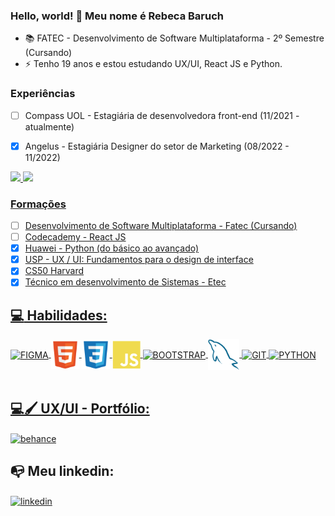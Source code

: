 ### Hello, world! 👋 Meu nome é Rebeca Baruch

- :books: FATEC - Desenvolvimento de Software Multiplataforma - 2º Semestre (Cursando)
- ⚡ Tenho 19 anos e estou estudando UX/UI, React JS e Python.<br>


### Experiências
- [ ] Compass UOL - Estagiária de desenvolvedora front-end (11/2021 - atualmente)
- [x] Angelus - Estagiária Designer do setor de Marketing (08/2022 - 11/2022)


<div align="left">
  <a href="https://github.com/RebecaBaruch">
  <img height="170em" src="https://github-readme-stats.vercel.app/api?username=RebecaBaruch&show_icons=true&theme=shades-of-purple&include_all_commits=true&count_private=true"/>
  <img height="170em" src="https://github-readme-stats.vercel.app/api/top-langs/?username=RebecaBaruch&layout=compact&langs_count=7&theme=shades-of-purple"/>
</div>
  
### Formações
- [ ] Desenvolvimento de Software Multiplataforma - Fatec (Cursando)
- [ ] Codecademy - React JS
- [x] Huawei - Python (do básico ao avançado)
- [x] USP - UX / UI: Fundamentos para o design de interface
- [x] CS50 Harvard
- [x] Técnico em desenvolvimento de Sistemas - Etec
 
<div align="left">  

  ## :computer: Habilidades:

<div style="display: inline_block">
  <img align="center" alt="FIGMA" height="45" src="https://upload.wikimedia.org/wikipedia/commons/3/33/Figma-logo.svg">
  <img align="center" alt="HTML" height="45" src="https://raw.githubusercontent.com/devicons/devicon/master/icons/html5/html5-original.svg">
  <img align="center" alt="CSS" height="45" src="https://raw.githubusercontent.com/devicons/devicon/master/icons/css3/css3-original.svg">
  <img align="center" alt="JS" height="45" src="https://raw.githubusercontent.com/devicons/devicon/master/icons/javascript/javascript-plain.svg">
  <img align="center" alt="BOOTSTRAP" height="60" src="https://cdn.jsdelivr.net/gh/devicons/devicon/icons/bootstrap/bootstrap-original.svg" />
  <img align="center" alt="MYSQL" height="50" src="https://raw.githubusercontent.com/devicons/devicon/master/icons/mysql/mysql-plain.svg">
  <img align="center" alt="GIT" height="50" src="https://cdn.jsdelivr.net/gh/devicons/devicon/icons/git/git-original.svg">
  <img align="center" alt="PYTHON" height="50" src="https://upload.wikimedia.org/wikipedia/commons/thumb/c/c3/Python-logo-notext.svg/1869px-Python-logo-notext.svg.png" />                 
  
</div>
<br>

## 💻🖌️ UX/UI - Portfólio:

<a href="https://www.behance.net/becabaruch" target="_blank">
  <img align="center" alt="behance" height="45" src="https://cdn.worldvectorlogo.com/logos/behance-2.svg"/>
</a>  

##  :mailbox_with_no_mail: Meu linkedin:

<a href="https://br.linkedin.com/in/rebeca-baruch" target="_blank">
  <img align="center" alt="linkedin" height="45" src="https://cdn.jsdelivr.net/gh/devicons/devicon/icons/linkedin/linkedin-original.svg"/>
</a>

  
</div>


<!-- ![Snake animation](https://github.com/RebecaBaruch/RebecaBaruch/blob/output/github-contribution-grid-snake.svg)
  -->
<!--
**RebecaBaruch/RebecaBaruch** is a ✨ _special_ ✨ repository because its `README.md` (this file) appears on your GitHub profile.

Here are some ideas to get you started:

- 🔭 I’m currently working on ...
- 🌱 I’m currently learning ...
- 👯 I’m looking to collaborate on ...
- 🤔 I’m looking for help with ...
- 💬 Ask me about ...
- 📫 How to reach me: ...
- 😄 Pronouns: ...
- ⚡ Fun fact: ...
-->
